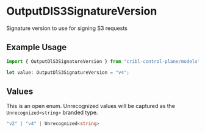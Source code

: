 # OutputDlS3SignatureVersion

Signature version to use for signing S3 requests

## Example Usage

```typescript
import { OutputDlS3SignatureVersion } from "cribl-control-plane/models";

let value: OutputDlS3SignatureVersion = "v4";
```

## Values

This is an open enum. Unrecognized values will be captured as the `Unrecognized<string>` branded type.

```typescript
"v2" | "v4" | Unrecognized<string>
```